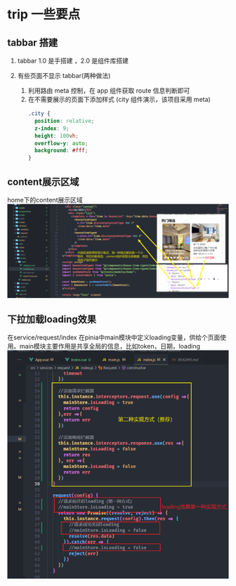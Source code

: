 # trip 一些要点


## tabbar 搭建 
1. tabbar 1.0 是手搭建 ，2.0 是组件库搭建

2. 有些页面不显示 tabbar(两种做法)
   1. 利用路由 meta 控制，在 app 组件获取 route 信息判断即可
   2. 在不需要展示的页面下添加样式 (city 组件演示，该项目采用 meta)
      ```css
      .city {
        position: relative;
        z-index: 9;
        height: 100vh;
        overflow-y: auto;
        background: #fff;
      }
      ```

## content展示区域

home下的content展示区域
![](./images/1.png)


## 下拉加载loading效果
在service/request/index
在pinia中main模块中定义loading变量，供给个页面使用。main模块主要作用是共享全局的信息，比如token，日期，loading
![](./images/2.png)